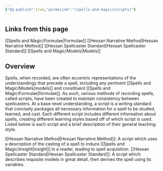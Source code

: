 ```yaml
---
{"dg-publish":true,"permalink":"/spells-and-magic/scripts/"}
---
```


## Links from this page
[[Spells and Magic/Formulae\|Formulae]]
[[Hessan Narrative Method\|Hessan Narrative Method]]
[[Hessan Spellcaster Standard\|Hessan Spellcaster Standard]]
[[Spells and Magic/Models\|Models]]
## Overview
Spells, when recorded, are often eccentric representations of the understandings that precede a spell, including any pertinent [[Spells and Magic/Models\|models]] and constituent [[Spells and Magic/Formulae\|formulae]]. As such, various methods of recording spells, called scripts, have been created to maintain consistency between spellcasters. At a base-level understanding, a script is a writing standard that concisely packages all necessary information for a spell to be studied, learned, and cast. Each different script includes different information about spells, creating different learning styles based off of which script is used. Listed below is each script and a brief description of their general teaching style.

[[Hessan Narrative Method\|Hessan Narrative Method]]: A script which uses a description of the casting of a spell to induce [[Spells and Magic/Insight\|insight]] in a reader, leading to spell acquisition. 
[[Hessan Spellcaster Standard\|Hessan Spellcaster Standard]]: A script which describes requisite models in great detail, then derives the spell using its variables.